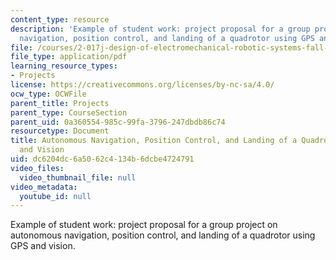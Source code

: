 ```yaml
---
content_type: resource
description: 'Example of student work: project proposal for a group project on autonomous
  navigation, position control, and landing of a quadrotor using GPS and vision.'
file: /courses/2-017j-design-of-electromechanical-robotic-systems-fall-2009/dc6204dc6a5062c4134b6dcbe4724791_MIT2_017JF09_sw1_proposal.pdf
file_type: application/pdf
learning_resource_types:
- Projects
license: https://creativecommons.org/licenses/by-nc-sa/4.0/
ocw_type: OCWFile
parent_title: Projects
parent_type: CourseSection
parent_uid: 0a360554-985c-99fa-3796-247dbdb86c74
resourcetype: Document
title: Autonomous Navigation, Position Control, and Landing of a Quadrotor Using GPS
  and Vision
uid: dc6204dc-6a50-62c4-134b-6dcbe4724791
video_files:
  video_thumbnail_file: null
video_metadata:
  youtube_id: null
---
```

Example of student work: project proposal for a group project on autonomous navigation, position control, and landing of a quadrotor using GPS and vision.
